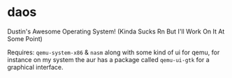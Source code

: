 # daos
Dustin's Awesome Operating System! (Kinda Sucks Rn But I'll Work On It At Some Point)

Requires: `qemu-system-x86` & `nasm` along with some kind of ui for qemu, for instance on my system the aur has a package called `qemu-ui-gtk` for a graphical interface.

